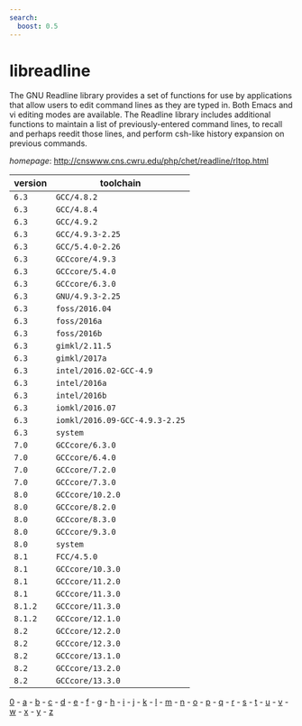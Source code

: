 ```yaml
---
search:
  boost: 0.5
---
```

# libreadline

The GNU Readline library provides a set of functions for use by applications that  allow users to edit command lines as they are typed in. Both Emacs and vi editing modes are available.  The Readline library includes additional functions to maintain a list of previously-entered command lines,  to recall and perhaps reedit those lines, and perform csh-like history expansion on previous commands.

*homepage*: <http://cnswww.cns.cwru.edu/php/chet/readline/rltop.html>

version | toolchain
--------|----------
``6.3`` | ``GCC/4.8.2``
``6.3`` | ``GCC/4.8.4``
``6.3`` | ``GCC/4.9.2``
``6.3`` | ``GCC/4.9.3-2.25``
``6.3`` | ``GCC/5.4.0-2.26``
``6.3`` | ``GCCcore/4.9.3``
``6.3`` | ``GCCcore/5.4.0``
``6.3`` | ``GCCcore/6.3.0``
``6.3`` | ``GNU/4.9.3-2.25``
``6.3`` | ``foss/2016.04``
``6.3`` | ``foss/2016a``
``6.3`` | ``foss/2016b``
``6.3`` | ``gimkl/2.11.5``
``6.3`` | ``gimkl/2017a``
``6.3`` | ``intel/2016.02-GCC-4.9``
``6.3`` | ``intel/2016a``
``6.3`` | ``intel/2016b``
``6.3`` | ``iomkl/2016.07``
``6.3`` | ``iomkl/2016.09-GCC-4.9.3-2.25``
``6.3`` | ``system``
``7.0`` | ``GCCcore/6.3.0``
``7.0`` | ``GCCcore/6.4.0``
``7.0`` | ``GCCcore/7.2.0``
``7.0`` | ``GCCcore/7.3.0``
``8.0`` | ``GCCcore/10.2.0``
``8.0`` | ``GCCcore/8.2.0``
``8.0`` | ``GCCcore/8.3.0``
``8.0`` | ``GCCcore/9.3.0``
``8.0`` | ``system``
``8.1`` | ``FCC/4.5.0``
``8.1`` | ``GCCcore/10.3.0``
``8.1`` | ``GCCcore/11.2.0``
``8.1`` | ``GCCcore/11.3.0``
``8.1.2`` | ``GCCcore/11.3.0``
``8.1.2`` | ``GCCcore/12.1.0``
``8.2`` | ``GCCcore/12.2.0``
``8.2`` | ``GCCcore/12.3.0``
``8.2`` | ``GCCcore/13.1.0``
``8.2`` | ``GCCcore/13.2.0``
``8.2`` | ``GCCcore/13.3.0``

[0](../0/index.md) - [a](../a/index.md) - [b](../b/index.md) - [c](../c/index.md) - [d](../d/index.md) - [e](../e/index.md) - [f](../f/index.md) - [g](../g/index.md) - [h](../h/index.md) - [i](../i/index.md) - [j](../j/index.md) - [k](../k/index.md) - [l](../l/index.md) - [m](../m/index.md) - [n](../n/index.md) - [o](../o/index.md) - [p](../p/index.md) - [q](../q/index.md) - [r](../r/index.md) - [s](../s/index.md) - [t](../t/index.md) - [u](../u/index.md) - [v](../v/index.md) - [w](../w/index.md) - [x](../x/index.md) - [y](../y/index.md) - [z](../z/index.md)

